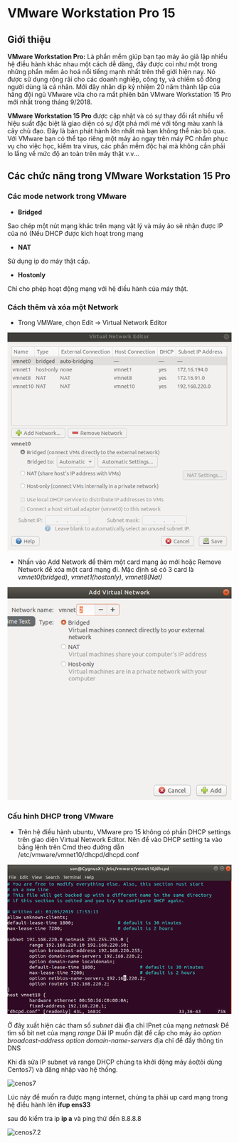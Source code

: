 # VMware Workstation Pro 15

## Giới thiệu

**VMware Workstation Pro:** Là phần mềm giúp bạn tạo máy ảo giả lập nhiều hệ điều hành khác nhau một cách dễ dàng, đây được coi như một trong những phần mềm ảo hoá nổi tiếng mạnh nhất trên thế giới hiện nay. Nó được sử dụng rộng rãi cho các doanh nghiệp, công ty, và chiếm số đông người dùng là cá nhân. Mới đây nhân dịp kỷ nhiệm 20 năm thành lập của hãng đội ngủ VMware vừa cho ra mắt phiên bản VMware Workstation 15 Pro mới nhất trong tháng 9/2018.

**VMware Workstation 15 Pro** được cập nhật và có sự thay đổi rất nhiều về hiệu suất đặc biệt là giao diện có sự đột phá mới mẻ với tông màu xanh lá cây chủ đạo. Đây là bản phát hành lớn nhất mà bạn không thể nào bỏ qua. Với VMware bạn có thể tạo riêng một máy ảo ngay trên máy PC nhầm phục vụ cho việc học, kiểm tra virus, các phần mềm độc hại mà không cần phải lo lắng về mức độ an toàn trên máy thật v.v...

## Các chức năng trong VMware Workstation 15 Pro

### Các mode network trong VMware

* **Bridged**

Sao chép một nút mạng khác trên mạng vật lý và máy ảo sẽ nhận được IP của nó (Nếu DHCP được kich hoạt trong mạng

* **NAT**

Sử dụng ip do máy thật cấp.

* **Hostonly**

Chỉ cho phép hoạt động mạng với hệ điều hành của máy thật.

### Cách thêm và xóa một Network

* Trong VMWare, chọn Edit -> Virtual Network Editor

![Network1](Images-VMWare/Network1.png)

* Nhấn vào Add Network để thêm một card mạng ảo mới hoặc Remove Network để xóa một card mạng đi. Mặc định sẽ có 3 card là *vmnet0(bridged)*, *vmnet1(hostonly)*, *vmnet8(Nat)*

![Network2](Images-VMWare/Network2.png)

### Cấu hình DHCP trong VMware

* Trên hệ điều hành ubuntu, VMware pro 15 không có phần DHCP settings trên giao diện Virtual Network Editor. Nên để vào DHCP setting ta vào bằng lệnh trên Cmd theo đường dẫn /etc/vmware/vmnet10/dhcpd/dhcpd.conf

![DHCP1](Images-VMWare/DHCP1.png)

Ở đây xuất hiện các tham số
*subnet* dải địa chỉ IPnet của mạng 
*netmask* Để tìm số bit net của mạng
*range* Dải IP muốn đặt để cấp cho máy ảo
*option broadcast-address* 
*option domain-name-servers* địa chỉ để đẩy thông tin DNS

Khi đã sửa IP subnet và range DHCP chúng ta khởi động máy ảo(tôi dùng Centos7) và đăng nhập vào hệ thống.

![cenos7](Images-VMWare/cenos7.png)

Lúc này để muốn ra được mạng internet, chúng ta phải up card mạng trong hệ điều hành lên
**ifup ens33**

sau đó kiểm tra ip **ip a** và ping thử đến 8.8.8.8

![cenos7.2](Images-VMWare/cenos7.2.png)

